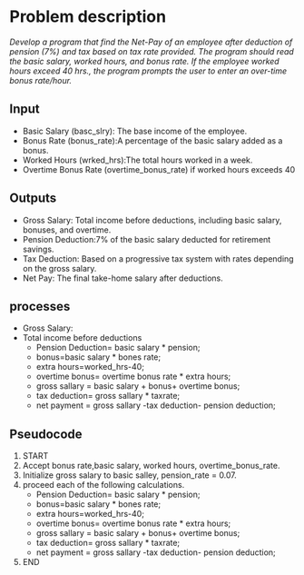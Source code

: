# Problem description
*Develop a program that find the Net-Pay of an employee after deduction of pension (7%) and tax based on tax rate provided. The program should read the basic salary, worked hours, and bonus rate. If the employee worked hours exceed 40 hrs., the program
prompts the user to enter an over-time bonus rate/hour.*

## Input 
  * Basic Salary (basc_slry): The base income of the employee.
  * Bonus Rate (bonus_rate):A percentage of the basic salary added as a bonus.
  * Worked Hours (wrked_hrs):The total hours worked in a week.
  * Overtime Bonus Rate (overtime_bonus_rate) if worked hours exceeds 40

## Outputs
 * Gross Salary: Total income before deductions, including basic salary, bonuses, and overtime.
 * Pension Deduction:7% of the basic salary deducted for retirement savings.
 * Tax Deduction: Based on a progressive tax system with rates depending on the gross salary.
 * Net Pay: The final take-home salary after deductions.
## processes
+ Gross Salary:
+ Total income before deductions
    * Pension Deduction= basic salary * pension;
    * bonus=basic salary * bones rate;
    * extra hours=worked_hrs-40;
    * overtime bonus= overtime bonus rate * extra hours;
    * gross sallary = basic salary + bonus+ overtime bonus;
    * tax deduction= gross sallary * taxrate;
    * net payment = gross sallary -tax deduction- pension deduction;

## Pseudocode 
1. START
3. Accept bonus rate,basic salary, worked hours, overtime_bonus_rate.
2. Initialize gross salary to basic salley, pension_rate = 0.07.
3. proceed each of the following calculations.
    * Pension Deduction= basic salary * pension;
    * bonus=basic salary * bones rate;
    * extra hours=worked_hrs-40;
    * overtime bonus= overtime bonus rate * extra hours;
    * gross sallary = basic salary + bonus+ overtime bonus;
    * tax deduction= gross sallary * taxrate;
    * net payment = gross sallary -tax deduction- pension deduction;
4.  END



